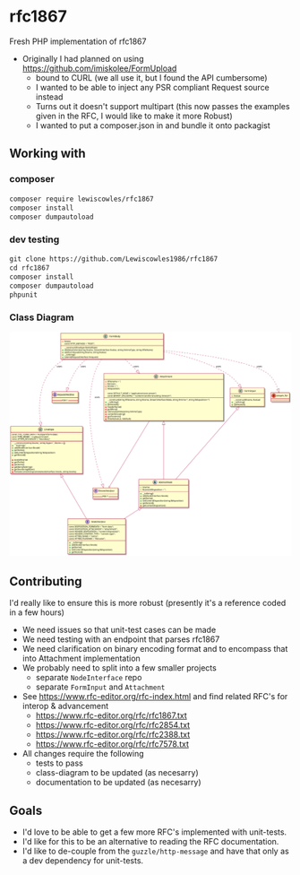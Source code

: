 # rfc1867
Fresh PHP implementation of rfc1867

* Originally I had planned on using https://github.com/imiskolee/FormUpload
    * bound to CURL (we all use it, but I found the API cumbersome)
    * I wanted to be able to inject any PSR compliant Request source instead
    * Turns out it doesn't support multipart (this now passes the examples given in the RFC, I would like to make it more Robust)
    * I wanted to put a composer.json in and bundle it onto packagist

## Working with

### composer

```
composer require lewiscowles/rfc1867
composer install
composer dumpautoload
```

### dev testing

```
git clone https://github.com/Lewiscowles1986/rfc1867
cd rfc1867
composer install
composer dumpautoload
phpunit
```

### Class Diagram

![Class Relationship Diagram](diagram/class-relationship.svg?raw=true "Class Relationship Diagram")

## Contributing

I'd really like to ensure this is more robust (presently it's a reference coded in a few hours)

* We need issues so that unit-test cases can be made
* We need testing with an endpoint that parses rfc1867
* We need clarification on binary encoding format and to encompass that into Attachment implementation
* We probably need to split into a few smaller projects
  * separate `NodeInterface` repo
  * separate `FormInput` and `Attachment`
* See https://www.rfc-editor.org/rfc-index.html and find related RFC's for interop & advancement
  * https://www.rfc-editor.org/rfc/rfc1867.txt
  * https://www.rfc-editor.org/rfc/rfc2854.txt
  * https://www.rfc-editor.org/rfc/rfc2388.txt
  * https://www.rfc-editor.org/rfc/rfc7578.txt
* All changes require the following
  * tests to pass
  * class-diagram to be updated (as necesarry)
  * documentation to be updated (as necesarry)

## Goals

* I'd love to be able to get a few more RFC's implemented with unit-tests.
* I'd like for this to be an alternative to reading the RFC documentation.
* I'd like to de-couple from the `guzzle/http-message` and have that only as a dev dependency for unit-tests.
